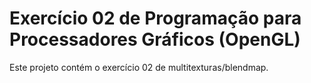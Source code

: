 # Exercício 02 de Programação para Processadores Gráficos (OpenGL)

Este projeto contém o exercício 02 de multitexturas/blendmap. 
